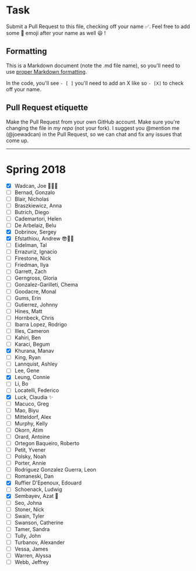 # Task
Submit a Pull Request to this file, checking off your name :white_check_mark:. Feel free to add some :rocket: emoji after your name as well :smiley: ! 

## Formatting
This is a Markdown document (note the .md file name), so you'll need to use [proper Markdown formatting](https://help.github.com/articles/basic-writing-and-formatting-syntax/#task-lists). 

In the code, you'll see `- [ ]` you'll need to add an X like so `- [X]` to check off your name.

## Pull Request etiquette
Make the Pull Request from your own GitHub account. Make sure you're changing the file in _my repo_ (not your fork). I suggest you @mention me (@joewadcan) in the Pull Request, so we can chat and fix any issues that come up. 


------------

# Spring 2018

- [X] Wadcan, Joe :rocket::rocket::rocket: 
- [ ] Bernad, Gonzalo
- [ ] Blair, Nicholas
- [ ] Braszkiewicz, Anna
- [ ] Butrich, Diego
- [ ] Cademartori, Helen
- [ ] De Arbelaiz, Belu
- [X] Dobrinov, Sergey
- [X] Efstathiou, Andrew :sunglasses::hankey::pizza:
- [ ] Eidelman, Tal
- [ ] Errazuriz, Ignacio
- [ ] Firestone, Nick
- [ ] Friedman, Ilya
- [ ] Garrett, Zach
- [ ] Gerngross, Gloria
- [ ] Gonzalez-Garilleti, Chema
- [ ] Goodacre, Monal
- [ ] Gums, Erin
- [ ] Gutierrez, Johnny
- [ ] Hines, Matt
- [ ] Hornbeck, Chris
- [ ] Ibarra Lopez, Rodrigo
- [ ] Illes, Cameron
- [ ] Kahiri, Ben
- [ ] Karaci, Begum
- [x] Khurana, Manav
- [ ] King, Ryan
- [ ] Lannquist, Ashley
- [ ] Lee, Gene
- [X] Leung, Connie
- [ ] Li, Bo
- [ ] Locatelli, Federico
- [X] Luck, Claudia :sparkles:
- [ ] Macuco, Greg
- [ ] Mao, Biyu
- [ ] Mitteldorf, Alex
- [ ] Murphy, Kelly
- [ ] Okorn, Atim
- [ ] Orard, Antoine
- [ ] Ortegon Baqueiro, Roberto
- [ ] Petit, Yvener
- [ ] Polsky, Noah
- [ ] Porter, Annie
- [ ] Rodriguez Gonzalez Guerra, Leon
- [ ] Romaneski, Dan
- [X] Ruffier D'Epenoux, Edouard
- [ ] Schoenack, Ludwig
- [X] Sembayev, Azat :rocket:
- [ ] Seo, Johna
- [ ] Stoner, Nick
- [ ] Swain, Tyler
- [ ] Swanson, Catherine
- [ ] Tamer, Sandra
- [ ] Tully, John
- [ ] Turbanov, Alexander
- [ ] Vessa, James
- [ ] Warren, Alyssa
- [ ] Webb, Jeffrey
